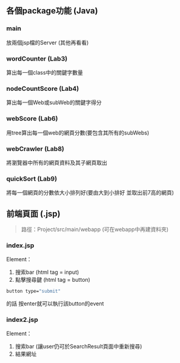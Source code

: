 ## 各個package功能 (Java)
### main
放兩個jsp檔的Server (其他再看看)
### wordCounter (Lab3)
算出每一個class中的關鍵字數量
### nodeCountScore (Lab4)
算出每一個Web或subWeb的關鍵字得分
### webScore (Lab6)
用tree算出每一個web的網頁分數(要包含其所有的subWebs)
### webCrawler (Lab8)
將瀏覽器中所有的網頁資料及其子網頁取出
### quickSort (Lab9)
將每一個網頁的分數依大小排列好(要由大到小排好 並取出前7高的網頁)
## 前端頁面 (.jsp)
> 路徑：Project/src/main/webapp (可在webapp中再建資料夾)
### index.jsp
Element：
1. 搜索bar (html tag = input) 
2. 點擊搜尋鍵 (html tag = button)
```sh
button type="submit"
```
的話 按enter就可以執行該button的event
### index2.jsp
Element：
1. 搜索bar (讓user仍可於SearchResult頁面中重新搜尋)
2. 結果網址
